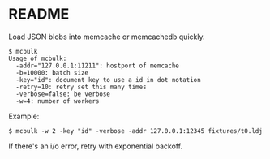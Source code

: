 README
======

Load JSON blobs into memcache or memcachedb quickly.

    $ mcbulk
    Usage of mcbulk:
      -addr="127.0.0.1:11211": hostport of memcache
      -b=10000: batch size
      -key="id": document key to use a id in dot notation
      -retry=10: retry set this many times
      -verbose=false: be verbose
      -w=4: number of workers

Example:

    $ mcbulk -w 2 -key "id" -verbose -addr 127.0.0.1:12345 fixtures/t0.ldj

If there's an i/o error, retry with exponential backoff.
